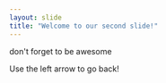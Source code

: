 ```yaml
---
layout: slide
title: "Welcome to our second slide!"
---
```

don't forget to be awesome

Use the left arrow to go back!
